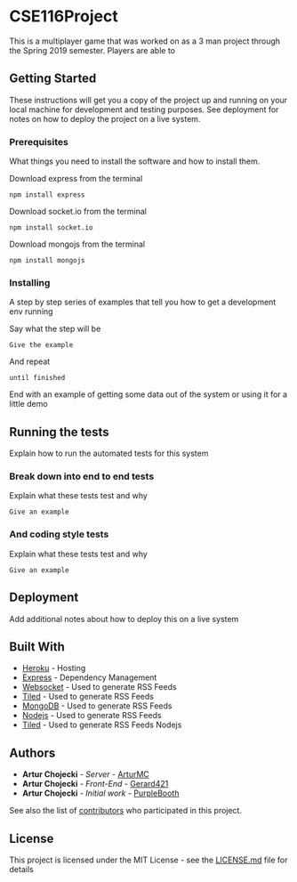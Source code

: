 # CSE116Project

This is a multiplayer game that was worked on as a 3 man project through the Spring 2019 semester. Players are able to 

## Getting Started

These instructions will get you a copy of the project up and running on your local machine for development and testing purposes. See deployment for notes on how to deploy the project on a live system.

### Prerequisites

What things you need to install the software and how to install them.

Download express from the terminal
```
npm install express
```
Download socket.io from the terminal
```
npm install socket.io
```
Download mongojs from the terminal
```
npm install mongojs
```

### Installing

A step by step series of examples that tell you how to get a development env running

Say what the step will be

```
Give the example
```

And repeat

```
until finished
```

End with an example of getting some data out of the system or using it for a little demo

## Running the tests

Explain how to run the automated tests for this system

### Break down into end to end tests

Explain what these tests test and why

```
Give an example
```

### And coding style tests

Explain what these tests test and why

```
Give an example
```

## Deployment

Add additional notes about how to deploy this on a live system

## Built With

* [Heroku](http://www.dropwizard.io/1.0.2/docs/) - Hosting
* [Express](https://maven.apache.org/) - Dependency Management
* [Websocket](https://rometools.github.io/rome/) - Used to generate RSS Feeds
* [Tiled](https://rometools.github.io/rome/) - Used to generate RSS Feeds
* [MongoDB](https://rometools.github.io/rome/) - Used to generate RSS Feeds
* [Nodejs](https://rometools.github.io/rome/) - Used to generate RSS Feeds
* [Tiled](https://rometools.github.io/rome/) - Used to generate RSS Feeds
Nodejs

## Authors

* **Artur Chojecki** - *Server* - [ArturMC](https://github.com/ArturMC)
* **Artur Chojecki** - *Front-End* - [Gerard421](https://github.com/Gerard421)
* **Artur Chojecki** - *Initial work* - [PurpleBooth](https://github.com/PurpleBooth)

See also the list of [contributors](https://github.com/your/project/contributors) who participated in this project.

## License

This project is licensed under the MIT License - see the [LICENSE.md](LICENSE.md) file for details
